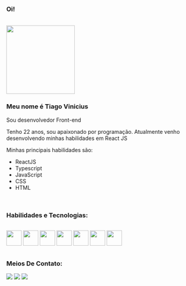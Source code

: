 ### Oi!

<br>
  <div style="display:inline">

  <img height="180em" src="https://github-readme-stats.vercel.app/api/top-langs/?username=TiagoViniciusDev&layout=compact&theme=dracula" />

  </div>
<br>

### Meu nome é Tiago Vinicius

Sou desenvolvedor Front-end

Tenho 22 anos, sou apaixonado por programação. Atualmente venho desenvolvendo minhas habilidades em React JS

Minhas principais habilidades são:
- ReactJS
- Typescript
- JavaScript
- CSS
- HTML

<br>

### Habilidades e Tecnologias:

<div style="display:inline-block">
  
  [<img align="center" src="https://cdn.jsdelivr.net/gh/devicons/devicon/icons/react/react-original.svg" width="40" height="40" />](## "ReactJS")
  [<img align="center" src="https://cdn.jsdelivr.net/gh/devicons/devicon/icons/redux/redux-original.svg" width="40" height="40" />](## "Redux")
  [<img align="center" src="https://cdn.jsdelivr.net/gh/devicons/devicon/icons/typescript/typescript-original.svg" width="40" height="40" />](## "TypeScript")
  [<img align="center" src="https://cdn.jsdelivr.net/gh/devicons/devicon/icons/javascript/javascript-plain.svg" width="40" height="40" />](## "JavaScript")
  [<img align="center" src="https://cdn.jsdelivr.net/gh/devicons/devicon/icons/css3/css3-plain-wordmark.svg" width="40" height="40" />](## "CSS")
  [<img align="center" src="https://cdn.jsdelivr.net/gh/devicons/devicon/icons/nodejs/nodejs-original.svg" width="40" height="40"/>](## "NodeJS")
  [<img align="center" src="https://cdn.jsdelivr.net/gh/devicons/devicon/icons/html5/html5-plain-wordmark.svg" width="40" height="40" />](## "HTML")
      
</div>
<br>

### Meios De Contato:

<div>
<a href="www.linkedin.com/in/tiagoviniciusdev" target="_blank"><img src="https://img.shields.io/badge/-LinkedIn-%230077B5?style=for-the-badge&logo=linkedin&logoColor=white" target="_blank"></a>  
<a href = "mailto:tiagoviniciusdev@gmail.com"><img src="https://img.shields.io/badge/Gmail-C00021?style=for-the-badge&logo=gmail&logoColor=white" target="_blank"></a>
<a href="https://tiagovinicius.com/" target="_blank"><img src="https://img.shields.io/badge/-Portfólio-06D6A0?style=for-the-badge" target="_blank"></a>
</div>

